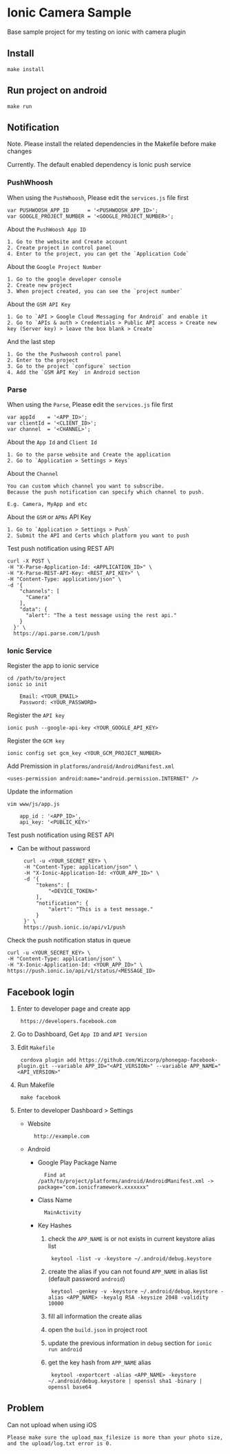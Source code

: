 # Ionic Camera Sample

Base sample project for my testing on ionic with camera plugin

## Install

    make install

## Run project on android

    make run

## Notification

Note. Please install the related dependencies in the Makefile before make changes

Currently. The default enabled dependency is Ionic push service

### PushWhoosh

When using the `PushWhoosh`, Please edit the `services.js` file first

    var PUSHWOOSH_APP_ID      = '<PUSHWOOSH_APP_ID>';
    var GOOGLE_PROJECT_NUMBER = '<GOOGLE_PROJECT_NUMBER>';

About the `PushWoosh App ID`

    1. Go to the website and Create account
    2. Create project in control panel
    4. Enter to the project, you can get the `Application Code`

About the `Google Project Number`

    1. Go to the google developer console
    2. Create new project
    3. When project created, you can see the `project number`

About the `GSM API Key`

    1. Go to `API > Google Cloud Messaging for Android` and enable it
    2. Go to `APIs & auth > Credentials > Public API access > Create new key (Server key) > leave the box blank > Create`

And the last step

    1. Go the the Pushwoosh control panel
    2. Enter to the project
    3. Go to the project `configure` section
    4. Add the `GSM API Key` in Android section

### Parse

When using the `Parse`, Please edit the `services.js` file first

    var appId    = '<APP_ID>';
    var clientId = '<CLIENT_ID>';
    var channel  = '<CHANNEL>';

About the `App Id` and `Client Id`

    1. Go to the parse website and Create the application
    2. Go to `Application > Settings > Keys`

About the `Channel`

    You can custom which channel you want to subscribe.
    Because the push notification can specify which channel to push.

    E.g. Camera, MyApp and etc

About the `GSM` or `APNs` API Key

    1. Go to `Application > Settings > Push`
    2. Submit the API and Certs which platform you want to push

Test push notification using REST API

    curl -X POST \
    -H "X-Parse-Application-Id: <APPLICATION_ID>" \
    -H "X-Parse-REST-API-Key: <REST_API_KEY>" \
    -H "Content-Type: application/json" \
    -d '{
        "channels": [
          "Camera"
        ],
        "data": {
          "alert": "The a test message using the rest api."
        }
      }' \
      https://api.parse.com/1/push

### Ionic Service

Register the app to ionic service

    cd /path/to/project
    ionic io init

        Email: <YOUR_EMAIL>
        Password: <YOUR_PASSWORD>

Register the `API key`

    ionic push --google-api-key <YOUR_GOOGLE_API_KEY>

Register the `GCM key`

    ionic config set gcm_key <YOUR_GCM_PROJECT_NUMBER>

Add Premission in `platforms/android/AndroidManifest.xml`

    <uses-permission android:name="android.permission.INTERNET" />

Update the information

    vim www/js/app.js

        app_id : '<APP_ID>',
        api_key: '<PUBLIC_KEY>'

Test push notification using REST API

- Can be <ENTER> without password

        curl -u <YOUR_SECRET_KEY> \
        -H "Content-Type: application/json" \
        -H "X-Ionic-Application-Id: <YOUR_APP_ID>" \
        -d '{
            "tokens": [
                "<DEVICE_TOKEN>"
            ],
            "notification": {
                "alert": "This is a test message."
            }
        }' \
        https://push.ionic.io/api/v1/push

Check the push notification status in queue

    curl -u <YOUR_SECRET_KEY> \
    -H "Content-Type: application/json" \
    -H "X-Ionic-Application-Id: <YOUR_APP_ID>" \
    https://push.ionic.io/api/v1/status/<MESSAGE_ID>

## Facebook login

1. Enter to developer page and create app

		https://developers.facebook.com

2. Go to Dashboard, Get `App ID` and `API Version`
3. Edit `Makefile`

		cordova plugin add https://github.com/Wizcorp/phonegap-facebook-plugin.git --variable APP_ID="<API_VERSION>" --variable APP_NAME="<API_VERSION>"

4. Run Makefile

		make facebook

5. Enter to developer Dashboard > Settings

	- Website

			http://example.com

	- Android

		- Google Play Package Name

				Find at /path/to/project/platforms/android/AndroidManifest.xml -> package="com.ionicframework.xxxxxxx"

		- Class Name

				MainActivity

		- Key Hashes

			1. check the `APP_NAME` is or not exists in current keystore alias list

					keytool -list -v -keystore ~/.android/debug.keystore

			2. create the alias if you can not found `APP_NAME` in alias list (default password `android`)

					keytool -genkey -v -keystore ~/.android/debug.keystore -alias <APP_NAME> -keyalg RSA -keysize 2048 -validity 10000

			3. fill all information the create alias

			4. open the `build.json` in project root

			5. update the previous information in `debug` section for `ionic run android`

			6. get the key hash from `APP_NAME` alias

					keytool -exportcert -alias <APP_NAME> -keystore ~/.android/debug.keystore | openssl sha1 -binary | openssl base64

## Problem

Can not upload when using iOS

	Please make sure the upload_max_filesize is more than your photo size, and the upload/log.txt error is 0.

